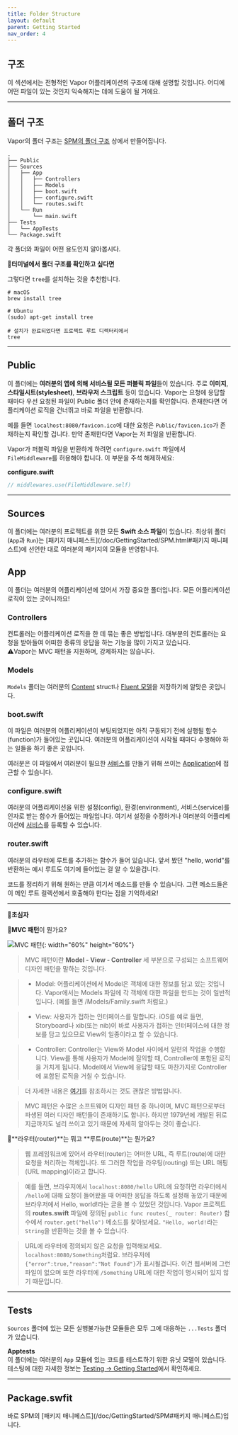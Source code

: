 ```yaml
---
title: Folder Structure
layout: default
parent: Getting Started
nav_order: 4
---
```


## 구조
  
	
이 섹션에서는 전형적인 Vapor 어플리케이션의 구조에 대해 설명할 것입니다. 어디에 어떤 파일이 있는 것인지 익숙해지는 데에 도움이 될 거에요.

---
## 폴더 구조
Vapor의 폴더 구조는 [SPM의 폴더 구조](/doc/GettingStarted/SPM.html#폴더_구조) 상에서 만들어집니다.
```
.
├── Public
├── Sources
│   ├── App
│   │   ├── Controllers
│   │   ├── Models
│   │   ├── boot.swift
│   │   ├── configure.swift
│   │   └── routes.swift
│   └── Run
│       └── main.swift
├── Tests
│   └── AppTests
└── Package.swift
```
각 폴더와 파일이 어떤 용도인지 알아봅시다.  
  
	
📖**터미널에서 폴더 구조를 확인하고 싶다면**  

그렇다면  ```tree```를 설치하는 것을 추천합니다.
```
# macOS
brew install tree

# Ubuntu
(sudo) apt-get install tree

# 설치가 완료되었다면 프로젝트 루트 디렉터리에서
tree
```

---
## Public
이 폴더에는 **여러분의 앱에 의해 서비스될 모든 퍼블릭 파일**들이 있습니다. 주로 **이미지**, **스타일시트(stylesheet)**, **브라우저 스크립트** 등이 있습니다. Vapor는 요청에 응답할 때마다 우선 요청된 파일이 Public 폴더 안에 존재하는지를 확인합니다. 존재한다면 어플리케이션 로직을 건너뛰고 바로 파일을 반환합니다.  
  
예를 들면 ```localhost:8080/favicon.ico```에 대한 요청은 ```Public/favicon.ico```가 존재하는지 확인할 겁니다. 만약 존재한다면 Vapor는 저 파일을 반환합니다.  
  
Vapor가 퍼블릭 파일을 반환하게 하려면 ```configure.swift``` 파일에서 ```FileMiddleware```를 허용해야 합니다. 이 부분을 주석 해제하세요:  

**configure.swift**
```swift
// middlewares.use(FileMiddleware.self)
```

---
## Sources
이 폴더에는 여러분의 프로젝트를 위한 모든 **Swift 소스 파일**이 있습니다. 최상위 폴더 (```App```과 ```Run```)는 [패키지 매니페스트](/doc/GettingStarted/SPM.html#패키지 매니페스트)에 선언한 대로 여러분의 패키지의 모듈을 반영합니다.

## **App**
이 폴더는 여러분의 어플리케이션에 있어서 가장 중요한 폴더입니다. 모든 어플리케이션 로직이 있는 곳이니까요!  

### Controllers
컨트롤러는 어플리케이션 로직을 한 데 묶는 좋은 방법입니다. 대부분의 컨트롤러는 요청을 받아들여 어떠한 종류의 응답을 하는 기능을 많이 가지고 있습니다.  
⚠️Vapor는 MVC 패턴을 지원하며, 강제하지는 않습니다.

### Models 
```Models``` 폴더는 여러분의 [Content](/doc/GettingStarted/Content) struct나 [Fluent 모델](/doc/Fluent/Models)을 저장하기에 알맞은 곳입니다.  
  
### boot.swift
이 파일은 여러분의 어플리케이션이 부팅되었지만 아직 구동되기 전에 실행될 함수(function)가 들어있는 곳입니다. 여러분의 어플리케이션이 시작될 때마다 수행해야 하는 일들을 하기 좋은 곳입니다.  
  
여러분은 이 파일에서 여러분이 필요한 [서비스](/doc/GettingStarted/Application#서비스)를 만들기 위해 쓰이는 [Application](/doc/GettingStarted/Application)에 접근할 수 있습니다.  
  
### configure.swift
여러분의 어플리케이션을 위한 설정(config), 환경(environment), 서비스(service)를 인자로 받는 함수가 들어있는 파일입니다. 여기서 설정을 수정하거나 여러분의 어플리케이션에 [서비스](/doc/GettingStarted/Application#서비스)를 등록할 수 있습니다.  
  
### router.swift
여러분의 라우터에 루트를 추가하는 함수가 들어 있습니다.  앞서 봤던 "hello, world"를 반환하는 예시 루트도 여기에 들어있는 걸 알 수 있을겁니다.  
  
코드를 정리하기 위해 원하는 만큼 여기서 메소드를 만들 수 있습니다. 그런 메소드들은 이 메인 루트 컬렉션에서 호출해야 한다는 점을 기억하세요!

---
**🐤초심자**

📖**MVC 패턴**이 뭔가요?  
  
![MVC 패턴](MVC.png){: width="60%" height="60%"}
  
> MVC 패턴이란 **Model - View - Controller** 세 부분으로 구성되는 소프트웨어 디자인 패턴을 말하는 것입니다.  

> * Model: 어플리케이션에서 Model은 객체에 대한 정보를 담고 있는 것입니다. Vapor에서는 Models 파일에 각 객체에 대한 파일을 만드는 것이 일반적입니다. (예를 들면 /Models/Family.swift 처럼요.)

> * View: 사용자가 접하는 인터페이스를 말합니다. iOS를 예로 들면, Storyboard나 xib(또는 nib)이 바로 사용자가 접하는 인터페이스에 대한 정보를 담고 있으므로 View의 일종이라고 할 수 있습니다.

> * Controller: Controller는 View와 Model 사이에서 일련의 작업을 수행합니다. View를 통해 사용자가 Model에 질의할 때, Controller에 포함된 로직을 거치게 됩니다. Model에서 View에 응답할 때도 마찬가지로 Controller에 포함된 로직을 거칠 수 있습니다.

> 더 자세한 내용은 [여기](https://developer.apple.com/library/archive/documentation/General/Conceptual/DevPedia-CocoaCore/MVC.html)를 참조하시는 것도 괜찮은 방법입니다.

> MVC 패턴은 수많은 소프트웨어 디자인 패턴 중 하나이며, MVC 패턴으로부터 파생된 여러 디자인 패턴들이 존재하기도 합니다. 하지만 1979년에 개발된 뒤로 지금까지도 널리 쓰이고 있기 때문에 자세히 알아두는 것이 좋습니다.  
  
	
📖**라우터(router)**는 뭐고 **루트(route)**는 뭔가요?  

> 웹 프레임워크에 있어서 라우터(router)는 어떠한 URL, 즉 루트(route)에 대한 요청을 처리하는 객체입니다. 또 그러한 작업을 라우팅(routing) 또는 URL 매핑(URL mapping)이라고 합니다.  
  
> 예를 들면,  브라우저에서 ```localhost:8080/hello``` URL에 요청하면 라우터에서 ```/hello```에 대해 요청이 들어왔을 때 어떠한 응답을 하도록 설정해 놓았기 때문에 브라우저에서 Hello, world!라는 글을 볼 수 있었던 것입니다. Vapor 프로젝트의 **routes.swift** 파일에 정의된 ```public func routes(_ router: Router)``` 함수에서 ```router.get("hello")``` 메소드를 찾아보세요. ```"Hello, world!```라는 ```String```을 반환하는 것을 볼 수 있습니다.  
  
> URL에 라우터에 정의되지 않은 요청을 입력해보세요. ```localhost:8080/Something```처럼요. 브라우저에  ```{"error":true,"reason":"Not Found"}```가 표시될겁니다. 이건 웹서버에 그런 파일이 없으며 또한 라우터에 ```/Something``` URL에 대한 작업이 명시되어 있지 않기 때문입니다.  

---
## Tests
```Sources``` 폴더에 있는 모든 실행불가능한 모듈들은 모두 그에 대응하는 ```...Tests``` 폴더가 있습니다.  
  
**Apptests**  
이 폴더에는 여러분의 ```App``` 모듈에 있는 코드를 테스트하기 위한 유닛 모델이 있습니다. 테스팅에 대한 자세한 정보는 [Testing → Getting Started](/doc/Testing/GettingStarted)에서 확인하세요.  

---
## Package.swfit

바로 SPM의 [패키지 매니페스트](/doc/GettingStarted/SPM#패키지 매니페스트)입니다.